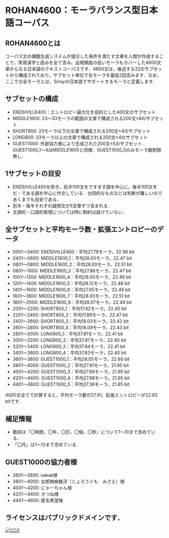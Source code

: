 # ROHAN4600：モーラバランス型日本語コーパス

## ROHAN4600とは
コーパス文の課題生成システムが提示した条件を満たす文章を人間が作成することで，常用漢字と読みを全て含み，出現頻度の低いモーラもカバーした4600文章からなる日本語のテキストコーパスです．4600文は，後述する22のサブセットから構成されており，サブセット単位で全モーラを最低2回含みます．なお，ここでの全モーラとは，Sinsyの日本語でサポートするモーラと定義します．

## サブセットの構成
- ENDSIVILLE400：エントロピー最大化を目的とした400文のサブセット
- MIDDLE1600: 23～33モーラの範囲の文章で構成される200文×8のサブセット
- SHORT800: 23モーラ以下の文章で構成される200文×4のサブセット
- LONG800: 33モーラ以上の文章で構成される200文×4のサブセット
- GUEST1000: 外部協力者により生成された200文×5のサブセット．GUEST1000_1～4はMIDDLE1600と同様．GUEST1000_5のみモーラ数制限無し．

## 1サブセットの目安
- ENDSIVILLE400を除き，前半100文をですます調を中心に，後半100文をだ・である調を中心に作文している．台詞的なものなどは判断が難しいのであくまでも目安である．
- 前半・後半それぞれ疑問文が5文章ずつ含まれる．
- 文語的・口語的表現については特に制約は設けていない．

## 全サブセットと平均モーラ数・拡張エントロピーのデータ
- 0001～0400: ENDSIVILLE400：平均27.79モーラ，22.96 bit
- 0401～0600: MIDDLE1600_1：平均28.00モーラ，22.47 bit
- 0601～0800: MIDDLE1600_2：平均28.00モーラ，22.51 bit
- 0801～1000: MIDDLE1600_3：平均27.86モーラ，22.47 bit
- 1001～1200: MIDDLE1600_4：平均28.00モーラ，22.46 bit
- 1201～1400: MIDDLE1600_5：平均28.12モーラ，22.48 bit
- 1401～1600: MIDDLE1600_6：平均27.95モーラ，22.48 bit
- 1601～1800: MIDDLE1600_7：平均28.00モーラ，22.51 bit
- 1801～2000: MIDDLE1600_8：平均28.07モーラ，22.49 bit
- 2001～2200: SHORT800_1：平均17.82モーラ，22.45 bit
- 2201～2400: SHORT800_2：平均17.89モーラ，22.47 bit
- 2401～2600: SHORT800_3：平均18.03モーラ，22.42 bit
- 2601～2800: SHORT800_4：平均18.09モーラ，22.43 bit
- 2801～3000: LONG800_1：平均37.81モーラ，22.41 bit
- 3001～3200: LONG800_2：平均37.97モーラ，22.40 bit
- 3201～3400: LONG800_3：平均37.84モーラ，22.41 bit
- 3401～3600: LONG800_4：平均37.83モーラ，22.40 bit
- 3601～3800: GUEST1000_1：平均28.05モーラ，22.60 bit
- 3801～4000: GUEST1000_2：平均27.91モーラ，21.95 bit
- 4001～4200: GUEST1000_3：平均27.89モーラ，21.95 bit
- 4201～4400: GUEST1000_4：平均27.88モーラ，21.85 bit
- 4401～4600: GUEST1000_5：平均27.38モーラ，21.85 bit

4600文全てで計算すると，平均モーラ数が27.91，拡張エントロピーが22.83 bitです．

## 補足情報
- 数詞は「〇時間，〇年，〇匹，〇個，〇秒」について1～10まで含めている．
- 「〇月」は1～12まで含めている．

## GUEST1000の協力者様
- 3601～3800: nakak様
- 3801～4000: 女郎蜘蛛魅冴（じょろうぐも　みさえ）様
- 4001～4200: にゃーちゃん様
- 4201～4400: きつね様
- 4401～4600: 匿名希望様

## ライセンスはパブリックドメインです．
[![CC0](http://i.creativecommons.org/p/zero/1.0/88x31.png "CC0")](http://creativecommons.org/publicdomain/zero/1.0/deed.ja)
